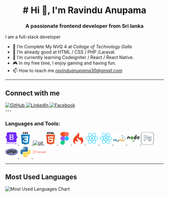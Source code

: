 <h1 align="center"># Hi 👋, I'm Ravindu Anupama</h1>
<h3 align="center">A passionate frontend developer from Sri lanka</h3>
I am a full-stack developer

- 🌱 I’m Complete My NVQ 4 at  *Collage of Technology Galle*
- 📘 I’m already good at HTML / CSS / PHP /Laraval.
- 🚀 I’m currently learning Codeigniter / React / React Native.
- 🎮 In my free time, I enjoy gaming and having fun. 
- 📫 How to reach me *ravinduanupama30@gmail.com* 

---
<div align="d-flex justify-content-left">
  <h2>Connect with me</h2>
  <a href="https://github.com/RavinduAnupama" target="_blank">
    <img src="https://img.shields.io/badge/-GitHub-181717?style=flat-square&logo=GitHub&logoColor=white" alt="GitHub">
  </a>
  <a href="https://www.linkedin.com/in/ravindu-anupama" target="_blank">
    <img src="https://img.shields.io/badge/-LinkedIn-blue?style=flat-square&logo=linkedin&logoColor=white" alt="LinkedIn">
  </a>
  <a href="#" target="_blank">
    <img src="https://img.shields.io/badge/-Facebook-blue?style=flat-square&logo=facebook&logoColor=white" alt="Facebook">
  </a>
</div>
---

### Languages and Tools:  
<p align="left">
<!--arduino-->
<!-- <a href="https://www.arduino.cc/" target="_blank" rel="noreferrer"> <img src="https://cdn.worldvectorlogo.com/logos/arduino-1.svg" alt="arduino" width="40" height="40"/> </a> -->
<!--Bootstrap-->
<a href="https://getbootstrap.com" target="_blank" rel="noreferrer"> <img src="https://raw.githubusercontent.com/devicons/devicon/master/icons/bootstrap/bootstrap-plain-wordmark.svg" alt="bootstrap" width="40" height="40"/> </a> 
<a href="https://www.w3schools.com/css/" target="_blank" rel="noreferrer"> <img src="https://raw.githubusercontent.com/devicons/devicon/master/icons/css3/css3-original-wordmark.svg" alt="css3" width="40" height="40"/> </a> 
<a href="https://git-scm.com/" target="_blank" rel="noreferrer"> <img src="https://www.vectorlogo.zone/logos/git-scm/git-scm-icon.svg" alt="git" width="40" height="40"/> </a> 
<a href="https://www.w3.org/html/" target="_blank" rel="noreferrer"> <img src="https://raw.githubusercontent.com/devicons/devicon/master/icons/html5/html5-original-wordmark.svg" alt="html5" width="40" height="40"/> </a> 
<a href="https://developer.mozilla.org/en-US/docs/Web/JavaScript" target="_blank" rel="noreferrer"> <img src="https://raw.githubusercontent.com/devicons/devicon/master/icons/figma/figma-original.svg" alt="figma" width="40" height="40"/> </a> 
<!-- CodeIgniter -->
<a href="https://codeigniter.com/" target="_blank" rel="noreferrer"> <img src="https://raw.githubusercontent.com/devicons/devicon/master/icons/codeigniter/codeigniter-plain.svg" alt="codeigniter" width="40" height="40"/> </a>
<!-- React -->
<a href="https://react.dev/" target="_blank" rel="noreferrer"> <img src="https://raw.githubusercontent.com/devicons/devicon/master/icons/react/react-original.svg" alt="react" width="40" height="40"/> </a>
<!-- React Native (uses React logo since RN doesn’t have a separate icon in devicon) -->
<a href="https://reactnative.dev/" target="_blank" rel="noreferrer"> <img src="https://raw.githubusercontent.com/devicons/devicon/master/icons/react/react-original.svg" alt="react native" width="40" height="40"/> </a>
<a href="https://www.mysql.com/" target="_blank" rel="noreferrer"> <img src="https://raw.githubusercontent.com/devicons/devicon/master/icons/mysql/mysql-original-wordmark.svg" alt="mysql" width="40" height="40"/> </a> 
<a href="https://nodejs.org" target="_blank" rel="noreferrer"> <img src="https://raw.githubusercontent.com/devicons/devicon/master/icons/nodejs/nodejs-original-wordmark.svg" alt="nodejs" width="40" height="40"/> </a> 
<a href="https://www.photoshop.com/en" target="_blank" rel="noreferrer"> <img src="https://raw.githubusercontent.com/devicons/devicon/master/icons/photoshop/photoshop-line.svg" alt="photoshop" width="40" height="40"/> </a>
<a href="https://www.php.net" target="_blank" rel="noreferrer"> <img src="https://raw.githubusercontent.com/devicons/devicon/master/icons/php/php-original.svg" alt="php" width="40" height="40"/> </a> 
<a href="https://www.python.org" target="_blank" rel="noreferrer"> <img src="https://raw.githubusercontent.com/devicons/devicon/master/icons/python/python-original.svg" alt="python" width="40" height="40"/> </a> <!--<a href="https://reactjs.org/" target="_blank" rel="noreferrer"> <img src="https://raw.githubusercontent.com/devicons/devicon/master/icons/react/react-original-wordmark.svg" alt="react" width="40" height="40"/> </a>--> 
<a href="https://laravel.org/" target="_blank" rel="noreferrer"> <img src="https://raw.githubusercontent.com/devicons/devicon/master/icons/laravel/laravel-original-wordmark.svg" alt="react" width="40" height="40"/></a> 
</p>

---
<!-- GitHub Markdown -->

## Most Used Languages

<img src="https://quickchart.io/chart?c={type:'pie',data:{labels:['HTML','PHP','JavaScript','CSS','TypeScript','Java'],datasets:[{data:[40,20,7.5,20,10,2.5]}]}}&w=500&h=300" alt="Most Used Languages Chart" width="50%">

